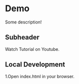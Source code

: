 # Demo

Some description!

## Subheader

Watch Tutorial on Youtube.

## Local Development

1.Open index.html in your browser.
